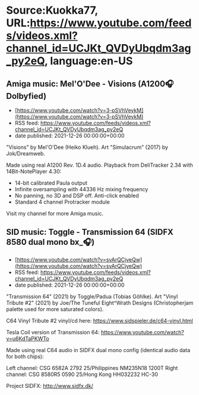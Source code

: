 # Source:Kuokka77, URL:https://www.youtube.com/feeds/videos.xml?channel_id=UCJKt_QVDyUbqdm3ag_py2eQ, language:en-US

## Amiga music: Mel'O'Dee - Visions (A1200🎧Dolbyfied)
 - [https://www.youtube.com/watch?v=3-pSVhVeykM](https://www.youtube.com/watch?v=3-pSVhVeykM)
 - RSS feed: https://www.youtube.com/feeds/videos.xml?channel_id=UCJKt_QVDyUbqdm3ag_py2eQ
 - date published: 2021-12-26 00:00:00+00:00

"Visions" by Mel'O'Dee (Heiko Klueh). Art "Simulacrum" (2017) by Jok/Dreamweb.

Made using real A1200 Rev. 1D.4 audio. Playback from DeliTracker 2.34 with 14Bit-NotePlayer 4.30:
- 14-bit calibrated Paula output
- Infinite oversampling with 44336 Hz mixing frequency
- No panning, no 3D and DSP off. Anti-click enabled
- Standard 4 channel Protracker module

Visit my channel for more Amiga music.

## SID music: Toggle - Transmission 64 (SIDFX 8580 dual mono bx_🎧)
 - [https://www.youtube.com/watch?v=svArQCjyeQw](https://www.youtube.com/watch?v=svArQCjyeQw)
 - RSS feed: https://www.youtube.com/feeds/videos.xml?channel_id=UCJKt_QVDyUbqdm3ag_py2eQ
 - date published: 2021-12-26 00:00:00+00:00

"Transmission 64" (2021) by Toggle/Padua (Tobias Göhlke). Art "Vinyl Tribute #2" (2021) by Joe/The Tuneful Eight^Wrath Designs (Christopherjam palette used for more saturated colors).

C64 Vinyl Tribute #2 vinyl/cd here:
https://www.sidspieler.de/c64-vinyl.html

Tesla Coil version of Transmission 64:
https://www.youtube.com/watch?v=u6KdTaPKWTo

Made using real C64 audio in SIDFX dual mono config (identical audio data for both chips):

Left channel: CSG 6582A 2792 25/Philippines NM235N18 1200T
Right channel: CSG 8580R5 0590 25/Hong Kong HH032232 HC-30

Project SIDFX:
http://www.sidfx.dk/

